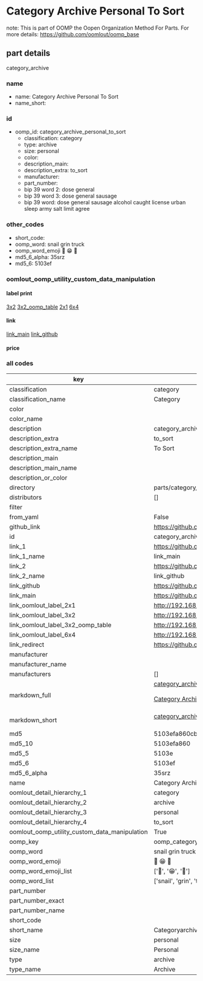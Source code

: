 # Category Archive Personal To Sort  

note: This is part of OOMP the Oopen Organization Method For Parts. For more details: https://github.com/oomlout/oomp_base

##  part details
  



category_archive



### name
* name: Category Archive Personal To Sort
* name_short: 
### id
* oomp_id: category_archive_personal_to_sort
  * classification: category
  * type: archive
  * size: personal
  * color: 
  * description_main: 
  * description_extra: to_sort
  * manufacturer: 
  * part_number: 
  * bip 39 word 2: dose general
  * bip 39 word 3: dose general sausage
  * bip 39 word: dose general sausage alcohol caught license urban sleep army salt limit agree

### other_codes
* short_code: 
* oomp_word: snail grin truck
* oomp_word_emoji :snail: :grin: :truck:
* md5_6_alpha: 35srz
* md5_6: 5103ef






### oomlout_oomp_utility_custom_data_manipulation
#### label print
[3x2](http://192.168.1.245:1112/?label=oomp%2035srz)
[3x2_oomp_table](http://192.168.1.108:1112/?label=oomp%2035srz)
[2x1](http://192.168.1.242:1112/?label=oomp%2035srz)
[6x4](http://192.168.1.55:1112/?label=oomp%2035srz)    

#### link

[link_main](https://github.com/oomlout/oomlout_oomp_version_1_messy/tree/main/parts/category_archive_personal_to_sort) [link_github](https://github.com/oomlout/oomlout_oomp_version_1_messy/tree/main/parts/category_archive_personal_to_sort)                             

#### price







### all codes 
| key | value |  
| --- | --- |  
| classification | category |  
| classification_name | Category |  
| color |  |  
| color_name |  |  
| description | category_archive |  
| description_extra | to_sort |  
| description_extra_name | To Sort |  
| description_main |  |  
| description_main_name |  |  
| description_or_color |   |  
| directory | parts/category_archive_personal_to_sort |  
| distributors | [] |  
| filter |  |  
| from_yaml | False |  
| github_link | https://github.com/oomlout/oomlout_oomp_part_src/tree/main/parts/category_archive_personal_to_sort |  
| id | category_archive_personal_to_sort |  
| link_1 | https://github.com/oomlout/oomlout_oomp_version_1_messy/tree/main/parts/category_archive_personal_to_sort |  
| link_1_name | link_main |  
| link_2 | https://github.com/oomlout/oomlout_oomp_version_1_messy/tree/main/parts/category_archive_personal_to_sort |  
| link_2_name | link_github |  
| link_github | https://github.com/oomlout/oomlout_oomp_version_1_messy/tree/main/parts/category_archive_personal_to_sort |  
| link_main | https://github.com/oomlout/oomlout_oomp_version_1_messy/tree/main/parts/category_archive_personal_to_sort |  
| link_oomlout_label_2x1 | http://192.168.1.242:1112/?label=oomp%2035srz |  
| link_oomlout_label_3x2 | http://192.168.1.245:1112/?label=oomp%2035srz |  
| link_oomlout_label_3x2_oomp_table | http://192.168.1.108:1112/?label=oomp%2035srz |  
| link_oomlout_label_6x4 | http://192.168.1.55:1112/?label=oomp%2035srz |  
| link_redirect | https://github.com/oomlout/oomlout_oomp_version_1_messy/tree/main/parts/category_archive_personal_to_sort |  
| manufacturer |  |  
| manufacturer_name |  |  
| manufacturers | [] |  
| markdown_full | [category_archive_personal_to_sort](none)<br>[](none)<br>[Category Archive Personal To Sort](none)<br><br> |  
| markdown_short | [category_archive_personal_to_sort](none)<br><br> |  
| md5 | 5103efa860cb3dea049230617f58320c |  
| md5_10 | 5103efa860 |  
| md5_5 | 5103e |  
| md5_6 | 5103ef |  
| md5_6_alpha | 35srz |  
| name | Category Archive Personal To Sort |  
| oomlout_detail_hierarchy_1 | category |  
| oomlout_detail_hierarchy_2 | archive |  
| oomlout_detail_hierarchy_3 | personal |  
| oomlout_detail_hierarchy_4 | to_sort |  
| oomlout_oomp_utility_custom_data_manipulation | True |  
| oomp_key | oomp_category_archive_personal_to_sort |  
| oomp_word | snail grin truck |  
| oomp_word_emoji | :snail: :grin: :truck: |  
| oomp_word_emoji_list | [':snail:', ':grin:', ':truck:'] |  
| oomp_word_list | ['snail', 'grin', 'truck'] |  
| part_number |  |  
| part_number_exact |  |  
| part_number_name |  |  
| short_code |  |  
| short_name | Categoryarchive |  
| size | personal |  
| size_name | Personal |  
| type | archive |  
| type_name | Archive |  
